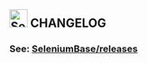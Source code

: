 <h2><img src="https://seleniumbase.github.io/img/logo6.png" title="SeleniumBase" width="32" /> CHANGELOG</h2>

### See: [SeleniumBase/releases](https://github.com/seleniumbase/SeleniumBase/releases)
